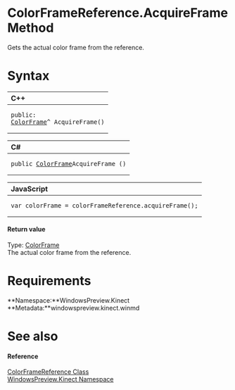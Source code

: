 ColorFrameReference.AcquireFrame Method  
=======================================  

Gets the actual color frame from the reference. <span id="syntaxSection"></span>

Syntax  
======  

<table>
<colgroup>
<col width="100%" />
</colgroup>
<thead>
<tr class="header">
<th align="left">C++</th>
</tr>
</thead>
<tbody>
<tr class="odd">
<td align="left"><pre><code>public:  
<a href="../../ColorFrame_Class.md">ColorFrame</a>^ AcquireFrame()</code></pre></td>
</tr>
</tbody>
</table>

<table>
<colgroup>
<col width="100%" />
</colgroup>
<thead>
<tr class="header">
<th align="left">C#</th>
</tr>
</thead>
<tbody>
<tr class="odd">
<td align="left"><pre><code>public <a href="../../ColorFrame_Class.md">ColorFrame</a>AcquireFrame ()</code></pre></td>
</tr>
</tbody>
</table>

<table>
<colgroup>
<col width="100%" />
</colgroup>
<thead>
<tr class="header">
<th align="left">JavaScript</th>
</tr>
</thead>
<tbody>
<tr class="odd">
<td align="left"><pre><code>var colorFrame = colorFrameReference.acquireFrame();</code></pre></td>
</tr>
</tbody>
</table>

<span id="ID4ES"></span>
#### Return value  

Type: [ColorFrame](../../ColorFrame_Class.md)  
 The actual color frame from the reference.  

<span id="requirements"></span>

Requirements  
============  

**Namespace:**WindowsPreview.Kinect  
**Metadata:**windowspreview.kinect.winmd  

<span id="ID4EAB"></span>

See also  
========  

<span id="ID4ECB"></span>
#### Reference  

[ColorFrameReference Class](../../ColorFrameReference_Class.md)  
 [WindowsPreview.Kinect Namespace](../../../Kinect.md)  



<!--Please do not edit the data in the comment block below.-->
<!--
TOCTitle : AcquireFrame Method
RLTitle : ColorFrameReference.AcquireFrame Method
KeywordK : AcquireFrame method
KeywordK : ColorFrameReference.AcquireFrame method
KeywordF : WindowsPreview.Kinect.ColorFrameReference.AcquireFrame
KeywordF : ColorFrameReference.AcquireFrame
KeywordF : AcquireFrame
KeywordF : WindowsPreview.Kinect.ColorFrameReference.AcquireFrame
KeywordA : M:WindowsPreview.Kinect.ColorFrameReference.AcquireFrame
AssetID : M:WindowsPreview.Kinect.ColorFrameReference.AcquireFrame
Locale : en-us
CommunityContent : 1
APIType : Managed
APILocation : windowspreview.kinect.winmd
APIName : WindowsPreview.Kinect.ColorFrameReference.AcquireFrame
TargetOS : Windows
TopicType : kbSyntax
DevLang : VB
DevLang : CSharp
DevLang : JavaScript
DevLang : C++
DocSet : K4Wv2
ProjType : K4Wv2Proj
Technology : Kinect for Windows
Product : Kinect for Windows SDK v2
productversion : 20
-->
